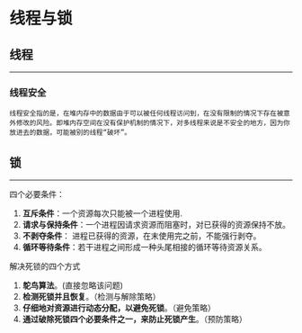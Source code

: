 # 线程与锁

## 线程

<hr>

### 线程安全

`线程安全指的是，在堆内存中的数据由于可以被任何线程访问到，在没有限制的情况下存在被意外修改的风险。即堆内存空间在没有保护机制的情况下，对多线程来说是不安全的地方，因为你放进去的数据，可能被别的线程“破坏”。`



## 锁

<hr>

四个必要条件：

1. **互斥条件**：一个资源每次只能被一个进程使用.
2. **请求与保持条件**：一个进程因请求资源而阻塞时，对已获得的资源保持不放。
3. **不剥夺条件**： 进程已获得的资源，在末使用完之前，不能强行剥夺。
4. **循环等待条件**：若干进程之间形成一种头尾相接的循环等待资源关系。

解决死锁的四个方式

1. **鸵鸟算法**。(直接忽略该问题)
2. **检测死锁并且恢复**。（检测与解除策略）
3. **仔细地对资源进行动态分配，以避免死锁**。（避免策略）
4. **通过破除死锁四个必要条件之一，来防止死锁产生**。（预防策略）